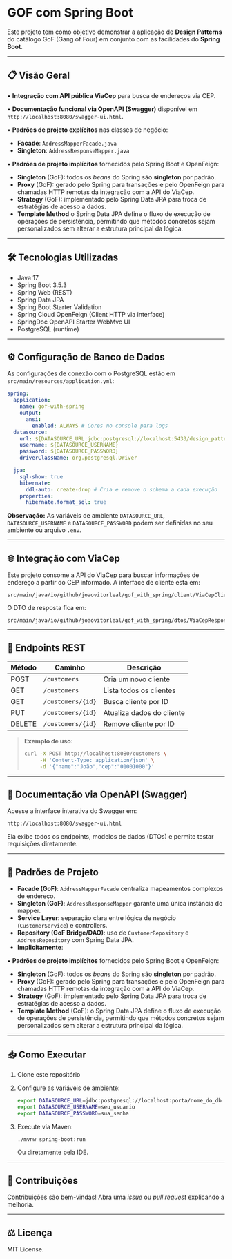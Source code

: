 # GOF com Spring Boot

Este projeto tem como objetivo demonstrar a aplicação de **Design Patterns** do catálogo GoF (Gang of Four) em conjunto com as facilidades do **Spring Boot**.

---

## 📋 Visão Geral

• **Integração com API pública ViaCep** para busca de endereços via CEP.

• **Documentação funcional via OpenAPI (Swagger)** disponível em `http://localhost:8080/swagger-ui.html`.

• **Padrões de projeto explícitos** nas classes de negócio:

* **Facade**: `AddressMapperFacade.java`
* **Singleton**: `AddressResponseMapper.java`

• **Padrões de projeto implícitos** fornecidos pelo Spring Boot e OpenFeign:

* **Singleton** (GoF): todos os *beans* do Spring são **singleton** por padrão.
* **Proxy** (GoF): gerado pelo Spring para transações e pelo OpenFeign para chamadas HTTP remotas da integração com a API do ViaCep.
* **Strategy** (GoF): implementado pelo Spring Data JPA para troca de estratégias de acesso a dados.
* **Template Method** o Spring Data JPA define o fluxo de execução de operações de persistência, permitindo que métodos concretos sejam personalizados sem alterar a estrutura principal da lógica.

---

## 🛠 Tecnologias Utilizadas

* Java 17
* Spring Boot 3.5.3
* Spring Web (REST)
* Spring Data JPA
* Spring Boot Starter Validation
* Spring Cloud OpenFeign (Client HTTP via interface)
* SpringDoc OpenAPI Starter WebMvc UI
* PostgreSQL (runtime)

---

## ⚙️ Configuração de Banco de Dados

As configurações de conexão com o PostgreSQL estão em `src/main/resources/application.yml`:

```yaml
spring:
  application:
    name: gof-with-spring
    output:
      ansi:
        enabled: ALWAYS # Cores no console para logs
  datasource:
    url: ${DATASOURCE_URL:jdbc:postgresql://localhost:5433/design_patterns_dio_class}
    username: ${DATASOURCE_USERNAME}
    password: ${DATASOURCE_PASSWORD}
    driverClassName: org.postgresql.Driver

  jpa:
    sql-show: true
    hibernate:
      ddl-auto: create-drop # Cria e remove o schema a cada execução
    properties:
      hibernate.format_sql: true
```

**Observação:** As variáveis de ambiente `DATASOURCE_URL`, `DATASOURCE_USERNAME` e `DATASOURCE_PASSWORD` podem ser definidas no seu ambiente ou arquivo `.env`.

---

## 🌐 Integração com ViaCep

Este projeto consome a API do ViaCep para buscar informações de endereço a partir do CEP informado. A interface de cliente está em:

```
src/main/java/io/github/joaovitorleal/gof_with_spring/client/ViaCepClient.java
```

O DTO de resposta fica em:

```
src/main/java/io/github/joaovitorleal/gof_with_spring/dtos/ViaCepResponseDTO.java
```

---

## 🚀 Endpoints REST

| Método | Caminho           | Descrição                 |
| ------ | ----------------- | ------------------------- |
| POST   | `/customers`      | Cria um novo cliente      |
| GET    | `/customers`      | Lista todos os clientes   |
| GET    | `/customers/{id}` | Busca cliente por ID      |
| PUT    | `/customers/{id}` | Atualiza dados do cliente |
| DELETE | `/customers/{id}` | Remove cliente por ID     |

> **Exemplo de uso:**
>
> ```bash
> curl -X POST http://localhost:8080/customers \
>      -H 'Content-Type: application/json' \
>      -d '{"name":"João","cep":"01001000"}'
> ```

---

## 📑 Documentação via OpenAPI (Swagger)

Acesse a interface interativa do Swagger em:

```
http://localhost:8080/swagger-ui.html
```

Ela exibe todos os endpoints, modelos de dados (DTOs) e permite testar requisições diretamente.

---

## 🧩 Padrões de Projeto

* **Facade (GoF)**: `AddressMapperFacade` centraliza mapeamentos complexos de endereço.
* **Singleton (GoF)**: `AddressResponseMapper` garante uma única instância do mapper.
* **Service Layer**: separação clara entre lógica de negócio (`CustomerService`) e controllers.
* **Repository (GoF Bridge/DAO)**: uso de `CustomerRepository` e `AddressRepository` com Spring Data JPA.
* **Implicitamente**:


• **Padrões de projeto implícitos** fornecidos pelo Spring Boot e OpenFeign:

* **Singleton** (GoF): todos os *beans* do Spring são **singleton** por padrão.
* **Proxy** (GoF): gerado pelo Spring para transações e pelo OpenFeign para chamadas HTTP remotas da integração com a API do ViaCep.
* **Strategy** (GoF): implementado pelo Spring Data JPA para troca de estratégias de acesso a dados.
* **Template Method** (GoF): o Spring Data JPA define o fluxo de execução de operações de persistência, permitindo que métodos concretos sejam personalizados sem alterar a estrutura principal da lógica.

---

## 📥 Como Executar

1. Clone este repositório
2. Configure as variáveis de ambiente:

   ```bash
   export DATASOURCE_URL=jdbc:postgresql://localhost:porta/nome_do_db
   export DATASOURCE_USERNAME=seu_usuario
   export DATASOURCE_PASSWORD=sua_senha
   ```
3. Execute via Maven:

   ```bash
   ./mvnw spring-boot:run
   ```
    Ou diretamente pela IDE.
---

## 🤝 Contribuições

Contribuições são bem-vindas! Abra uma *issue* ou *pull request* explicando a melhoria.

---

## ⚖️ Licença

MIT License.
